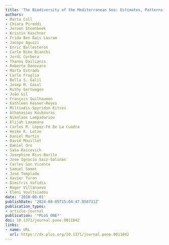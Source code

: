```yaml
---
title: 'The Biodiversity of the Mediterranean Sea: Estimates, Patterns, and Threats'
authors:
- Marta Coll
- Chiara Piroddi
- Jeroen Steenbeek
- Kristin Kaschner
- Frida Ben Rais Lasram
- Jacopo Aguzzi
- Enric Ballesteros
- Carlo Nike Bianchi
- Jordi Corbera
- Thanos Dailianis
- Roberto Danovaro
- Marta Estrada
- Carlo Froglia
- Bella S. Galil
- Josep M. Gasol
- Ruthy Gertwagen
- João Gil
- François Guilhaumon
- Kathleen Kesner-Reyes
- Miltiadis-Spyridon Kitsos
- Athanasios Koukouras
- Nikolaos Lampadariou
- Elijah Laxamana
- Carlos M. López-Fé De La Cuadra
- Heike K. Lotze
- Daniel Martin
- David Mouillot
- Daniel Oro
- Saša Raicevich
- Josephine Rius-Barile
- Jose Ignacio Saiz-Salinas
- Carles San Vicente
- Samuel Somot
- José Templado
- Xavier Turon
- Dimitris Vafidis
- Roger Villanueva
- Eleni Voultsiadou
date: '2010-08-01'
publishDate: '2024-08-05T15:04:47.858731Z'
publication_types:
- article-journal
publication: '*PLoS ONE*'
doi: 10.1371/journal.pone.0011842
links:
- name: URL
  url: https://dx.plos.org/10.1371/journal.pone.0011842
---
```

